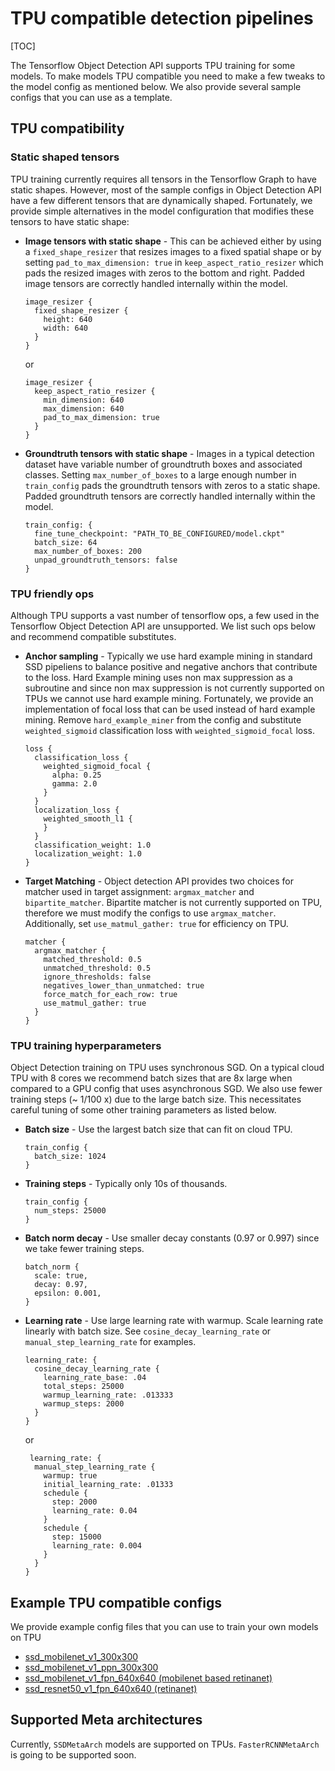 # TPU compatible detection pipelines

[TOC]

The Tensorflow Object Detection API supports TPU training for some models. To
make models TPU compatible you need to make a few tweaks to the model config as
mentioned below. We also provide several sample configs that you can use as a
template.

## TPU compatibility

### Static shaped tensors

TPU training currently requires all tensors in the Tensorflow Graph to have
static shapes. However, most of the sample configs in Object Detection API have
a few different tensors that are dynamically shaped. Fortunately, we provide
simple alternatives in the model configuration that modifies these tensors to
have static shape:

*   **Image tensors with static shape** - This can be achieved either by using a
    `fixed_shape_resizer` that resizes images to a fixed spatial shape or by
    setting `pad_to_max_dimension: true` in `keep_aspect_ratio_resizer` which
    pads the resized images with zeros to the bottom and right. Padded image
    tensors are correctly handled internally within the model.

    ```
    image_resizer {
      fixed_shape_resizer {
        height: 640
        width: 640
      }
    }
    ```

    or

    ```
    image_resizer {
      keep_aspect_ratio_resizer {
        min_dimension: 640
        max_dimension: 640
        pad_to_max_dimension: true
      }
    }
    ```

*   **Groundtruth tensors with static shape** - Images in a typical detection
    dataset have variable number of groundtruth boxes and associated classes.
    Setting `max_number_of_boxes` to a large enough number in `train_config`
    pads the groundtruth tensors with zeros to a static shape. Padded groundtruth
    tensors are correctly handled internally within the model.

    ```
    train_config: {
      fine_tune_checkpoint: "PATH_TO_BE_CONFIGURED/model.ckpt"
      batch_size: 64
      max_number_of_boxes: 200
      unpad_groundtruth_tensors: false
    }
    ```

### TPU friendly ops

Although TPU supports a vast number of tensorflow ops, a few used in the
Tensorflow Object Detection API are unsupported. We list such ops below and
recommend compatible substitutes.

*   **Anchor sampling** - Typically we use hard example mining in standard SSD
    pipeliens to balance positive and negative anchors that contribute to the
    loss. Hard Example mining uses non max suppression as a subroutine and since
    non max suppression is not currently supported on TPUs we cannot use hard
    example mining. Fortunately, we provide an implementation of focal loss that
    can be used instead of hard example mining. Remove `hard_example_miner` from
    the config and substitute `weighted_sigmoid` classification loss with
    `weighted_sigmoid_focal` loss.

    ```
    loss {
      classification_loss {
        weighted_sigmoid_focal {
          alpha: 0.25
          gamma: 2.0
        }
      }
      localization_loss {
        weighted_smooth_l1 {
        }
      }
      classification_weight: 1.0
      localization_weight: 1.0
    }
    ```

*   **Target Matching** - Object detection API provides two choices for matcher
    used in target assignment: `argmax_matcher` and `bipartite_matcher`.
    Bipartite matcher is not currently supported on TPU, therefore we must
    modify the configs to use `argmax_matcher`. Additionally, set
    `use_matmul_gather: true` for efficiency on TPU.

    ```
    matcher {
      argmax_matcher {
        matched_threshold: 0.5
        unmatched_threshold: 0.5
        ignore_thresholds: false
        negatives_lower_than_unmatched: true
        force_match_for_each_row: true
        use_matmul_gather: true
      }
    }
    ```

### TPU training hyperparameters

Object Detection training on TPU uses synchronous SGD. On a typical cloud TPU
with 8 cores we recommend batch sizes that are 8x large when compared to a GPU
config that uses asynchronous SGD. We also use fewer training steps (~ 1/100 x)
due to the large batch size. This necessitates careful tuning of some other
training parameters as listed below.

*   **Batch size** - Use the largest batch size that can fit on cloud TPU.

    ```
    train_config {
      batch_size: 1024
    }
    ```

*   **Training steps** - Typically only 10s of thousands.

    ```
    train_config {
      num_steps: 25000
    }
    ```

*   **Batch norm decay** - Use smaller decay constants (0.97 or 0.997) since we
    take fewer training steps.

    ```
    batch_norm {
      scale: true,
      decay: 0.97,
      epsilon: 0.001,
    }
    ```

*   **Learning rate** - Use large learning rate with warmup. Scale learning rate
    linearly with batch size. See `cosine_decay_learning_rate` or
    `manual_step_learning_rate` for examples.

    ```
    learning_rate: {
      cosine_decay_learning_rate {
        learning_rate_base: .04
        total_steps: 25000
        warmup_learning_rate: .013333
        warmup_steps: 2000
      }
    }
    ```

    or

    ```
     learning_rate: {
      manual_step_learning_rate {
        warmup: true
        initial_learning_rate: .01333
        schedule {
          step: 2000
          learning_rate: 0.04
        }
        schedule {
          step: 15000
          learning_rate: 0.004
        }
      }
    }
    ```

## Example TPU compatible configs

We provide example config files that you can use to train your own models on TPU

*   <a href='https://github.com/tensorflow/models/blob/master/research/object_detection/samples/configs/ssd_mobilenet_v1_300x300_coco14_sync.config'>ssd_mobilenet_v1_300x300</a> <br>
*   <a href='https://github.com/tensorflow/models/blob/master/research/object_detection/samples/configs/ssd_mobilenet_v1_ppn_shared_box_predictor_300x300_coco14_sync.config'>ssd_mobilenet_v1_ppn_300x300</a> <br>
*   <a href='https://github.com/tensorflow/models/blob/master/research/object_detection/samples/configs/ssd_mobilenet_v1_fpn_shared_box_predictor_640x640_coco14_sync.config'>ssd_mobilenet_v1_fpn_640x640
    (mobilenet based retinanet)</a> <br>
*   <a href='https://github.com/tensorflow/models/blob/master/research/object_detection/samples/configs/ssd_resnet50_v1_fpn_shared_box_predictor_640x640_coco14_sync.config'>ssd_resnet50_v1_fpn_640x640
    (retinanet)</a> <br>

## Supported Meta architectures

Currently, `SSDMetaArch` models are supported on TPUs. `FasterRCNNMetaArch` is
going to be supported soon.
